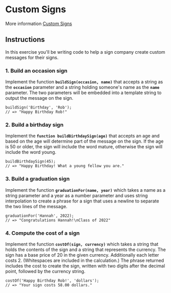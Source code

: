 # Custom Signs

More information [Custom Signs](https://exercism.org/tracks/javascript/exercises/custom-signs)

## Instructions

In this exercise you'll be writing code to help a sign company create custom messages for their signs.

### 1. Build an occasion sign

Implement the function **`buildSign(occasion, name)`** that accepts a string as the **`occasion`** parameter and a string holding someone's name as the **`name`** parameter. The two parameters will be embedded into a template string to output the message on the sign.

```
buildSign('Birthday', 'Rob');
// => "Happy Birthday Rob!"
```

### 2. Build a birthday sign

Implement the **`function buildBirthdaySign(age)`** that accepts an age and based on the age will determine part of the message on the sign. If the age is 50 or older, the sign will include the word mature, otherwise the sign will include the word young.

```
buildBirthdaySign(45);
// => "Happy Birthday! What a young fellow you are."
```

### 3. Build a graduation sign

Implement the function **`graduationFor(name, year)`** which takes a name as a string parameter and a year as a number parameter and uses string interpolation to create a phrase for a sign that uses a newline to separate the two lines of the message.

```
graduationFor('Hannah', 2022);
// => "Congratulations Hannah!\nClass of 2022"
```

### 4. Compute the cost of a sign

Implement the function **`costOf(sign, currency)`** which takes a string that holds the contents of the sign and a string that represents the currency. The sign has a base price of 20 in the given currency. Additionally each letter costs 2. (Whitespaces are included in the calculation.) The phrase returned includes the cost to create the sign, written with two digits after the decimal point, followed by the currency string.

```
costOf('Happy Birthday Rob!', 'dollars');
// => "Your sign costs 58.00 dollars."
```
